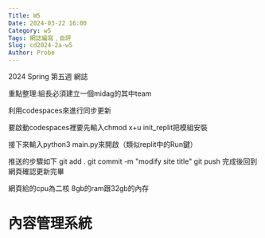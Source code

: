 ```yaml
---
Title: W5
Date: 2024-03-22 16:00
Category: w5
Tags: 網誌編寫﹐自評
Slug: cd2024-2a-w5
Author: Probe
---
```


2024 Spring 第五週 網誌

[字幕影片連結]:https://www.youtube.com/watch?v=xhZdHNDl9Hg

重點整理:組長必須建立一個midag的其中team

利用codespaces來進行同步更新

要啟動codespaces裡要先輸入chmod x+u init_replit把模組安裝

接下來輸入python3 main.py來開啟（類似replit中的Run鍵）

推送的步驟如下
git add .
git commit -m "modify site title"
git push
完成後回到網頁確認更新完畢

網頁給的cpu為二核 8gb的ram跟32gb的內存

# 內容管理系統
